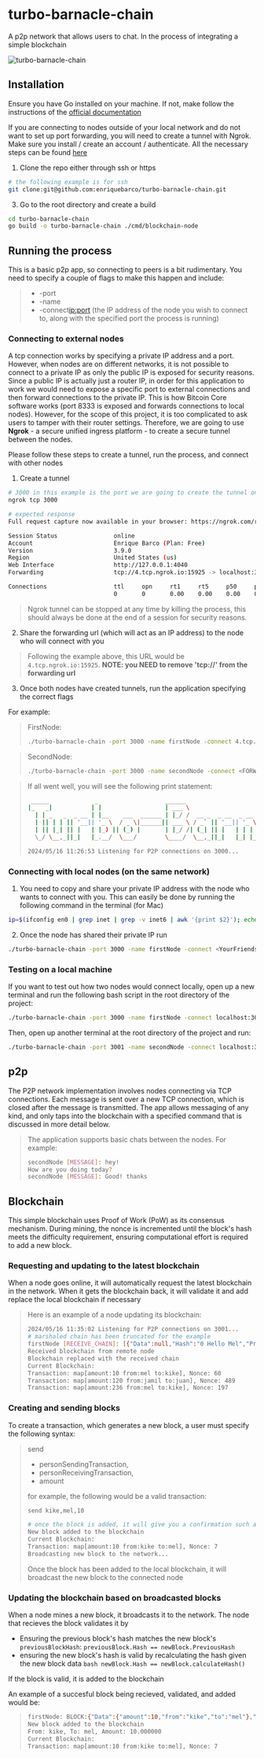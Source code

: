 # turbo-barnacle-chain
A p2p network that allows users to chat. In the process of integrating a simple blockchain

![turbo-barnacle-chain](./turbo-barnacle-chain.webp)


## Installation
Ensure you have Go installed on your machine. If not, make follow the instructions of the [official documentation](https://go.dev/doc/install)

If you are connecting to nodes outside of your local network and do not want to set up port forwarding, you will need to create a tunnel with Ngrok. Make sure you install / create an account / authenticate. All the necessary steps can be found [here](https://dashboard.ngrok.com/signup)

1. Clone the repo either through ssh or https
```bash
# the following example is for ssh
git clone:git@github.com:enriquebarco/turbo-barnacle-chain.git
```
3. Go to the root directory and create a build
```bash
cd turbo-barnacle-chain
go build -o turbo-barnacle-chain ./cmd/blockchain-node
```

## Running the process

This is a basic p2p app, so connecting to peers is a bit rudimentary. You need to specify a couple of flags to make this happen and include: 
> - -port <the port your node will live and the application will run>
> - -name <the name your node will identify as>
> - -connect<ip:port> (the IP address of the node you wish to connect to, along with the specified port the process is running)

### Connecting to external nodes
A tcp connection works by specifying a private IP address and a port. However, when nodes are on different networks, it is not possible to connect to a private IP as only the public IP is exposed for security reasons. Since a public IP is actually just a router IP, in order for this application to work we would need to expose a specific port to external connections and then forward connections to the private IP. This is how Bitcoin Core software works (port 8333 is exposed and forwards connections to local nodes). However, for the scope of this project, it is too complicated to ask users to tamper with their router settings. Therefore, we are going to use **Ngrok** - a secure unified ingress platform - to create a secure tunnel between the nodes.

Please follow these steps to create a tunnel, run the process, and connect with other nodes

1. Create a tunnel 
```bash
# 3000 in this example is the port we are going to create the tunnel on
ngrok tcp 3000
```

```bash
# expected response
Full request capture now available in your browser: https://ngrok.com/r/ti

Session Status                online
Account                       Enrique Barco (Plan: Free)
Version                       3.9.0
Region                        United States (us)
Web Interface                 http://127.0.0.1:4040
Forwarding                    tcp://4.tcp.ngrok.io:15925 -> localhost:3000

Connections                   ttl     opn     rt1     rt5     p50     p90
                              0       0       0.00    0.00    0.00    0.00
```

> Ngrok tunnel can be stopped at any time by killing the process, this should always be done at the end of a session for security reasons.

2. Share the forwarding url (which will act as an IP address) to the node who will connect with you

> Following the example above, this URL would be `4.tcp.ngrok.io:15925`. **NOTE: you NEED to remove 'tcp://' from the forwarding url** 

3. Once both nodes have created tunnels, run the application specifying the correct flags

For example:

> FirstNode:
> ```bash
> ./turbo-barnacle-chain -port 3000 -name firstNode -connect 4.tcp.ngrok.io:15925
> ```

> SecondNode:
> ```bash
> ./turbo-barnacle-chain -port 3000 -name secondNode -connect <FORWARDING_URL>
> ```

> If all went well, you will see the following print statement:
> ```bash
>  _____             _                   ______                                   _                _____  _             _
> |_   _|           | |                  | ___ \                                 | |              /  __ \| |           (_)
>   | | _   _  _ __ | |__    ___  ______ | |_/ /  __ _  _ __  _ __    __ _   ___ | |  ___  ______ | /  \/| |__    __ _  _  _ __> 
>   | || | | || '__|| '_ \  / _ \|______|| ___ \ / _` || '__|| '_ \  / _` | / __|| | / _ \|______|| |    | '_ \  / _` || || '_ \
>   | || |_| || |   | |_) || (_) |       | |_/ /| (_| || |   | | | || (_| || (__ | ||  __/        | \__/\| | | || (_| || || | | |
>   \_/ \__,_||_|   |_.__/  \___/        \____/  \__,_||_|   |_| |_| \__,_| \___||_| \___|         \____/|_| |_| \__,_||_||_| |_|
>
> 2024/05/16 11:26:53 Listening for P2P connections on 3000...


### Connecting with local nodes (on the same network)

1. You need to copy and share your private IP address with the node who wants to connect with you. This can easily be done by running the following command in the terminal (for Mac)
```bash
ip=$(ifconfig en0 | grep inet | grep -v inet6 | awk '{print $2}'); echo $ip; echo $ip | pbcopy
```

2. Once the node has shared their private IP run
```bash
./turbo-barnacle-chain -port 3000 -name firstNode -connect <YourFriendsIPAddress>:3000
```

### Testing on a local machine

If you want to test out how two nodes would connect locally, open up a new terminal and run the following bash script in the root directory of the project:
```bash
./turbo-barnacle-chain -port 3000 -name firstNode -connect localhost:3001
```
Then, open up another terminal at the root directory of the project and run:
```bash
./turbo-barnacle-chain -port 3001 -name secondNode -connect localhost:3000
```


## p2p

The P2P network implementation involves nodes connecting via TCP connections. Each message is sent over a new TCP connection, which is closed after the message is transmitted. The app allows messaging of any kind, and only taps into the blockchain with a specified command that is discussed in more detail below.

> The application supports basic chats between the nodes. For example:
> ```bash
> secondNode [MESSAGE]: hey!
> How are you doing today?
> secondNode [MESSAGE]: Good! thanks
> ```


## Blockchain 

This simple blockchain uses Proof of Work (PoW) as its consensus mechanism. During mining, the nonce is incremented until the block's hash meets the difficulty requirement, ensuring computational effort is required to add a new block.

### Requesting and updating to the latest blockchain

When a node goes online, it will automatically request the latest blockchain in the network. When it gets the blockchain back, it will validate it and add replace the local blockchain if necessary

> Here is an example of a node updating its blockchain:
> ```bash
> 2024/05/16 11:35:02 Listening for P2P connections on 3001...
> # marshaled chain has been truncated for the example
> firstNode [RECEIVE_CHAIN]: [{"Data":null,"Hash":"0 Hello Mel","PreviousHash":"","Timestamp":"2024-05-16T15:26:53.56527Z","Nonce":0},{"Data":{"amount":10,"from":"mel","to":"kike"}...
> Received blockchain from remote node
> Blockchain replaced with the received chain
> Current Blockchain:
> Transaction: map[amount:10 from:mel to:kike], Nonce: 60
> Transaction: map[amount:120 from:jamil to:juan], Nonce: 489
> Transaction: map[amount:236 from:mel to:kike], Nonce: 197
> ```

### Creating and sending blocks

To create a transaction, which generates a new block, a user must specify the following syntax:

> send
>  - personSendingTransaction,
>  - personReceivingTransaction,
>  - amount
>
> for example, the following would be a valid transaction:
>
> 
>```bash
>send kike,mel,10
>
># once the block is added, it will give you a confirmation such as:
>New block added to the blockchain
>Current Blockchain:
>Transaction: map[amount:10 from:kike to:mel], Nonce: 7
>Broadcasting new block to the network...
>```
>
> Once the block has been added to the local blockchain, it will broadcast the new block to the
> connected node

### Updating the blockchain based on broadcasted blocks

When a node mines a new block, it broadcasts it to the network. The node that recieves the block validates it by
- Ensuring the previous block's hash matches the new block's `previousBlockHash`: `previousBlock.Hash == newBlock.PreviousHash`
- ensuring the new block's hash is valid by recalculating the hash given the new block data `bash newBlock.Hash == newBlock.calculateHash()`

If the block is valid, it is added to the blockchain

An example of a succesful block being recieved, validated, and added would be:
>
>```bash
> firstNode: BLOCK:{"Data":{"amount":10,"from":"kike","to":"mel"},"Hash":"0014f8f216f57293931ff2d90f4748e9b08e5cbfe8414594601b85263b96dfb6","PreviousHash":"0 Hello Mel","Timestamp":"2024-05-15T03:38:59.374901Z","Nonce":7}
> New block added to the blockchain
> From: kike, To: mel, Amount: 10.000000
>Current Blockchain:
>Transaction: map[amount:10 from:kike to:mel], Nonce: 7
>```
